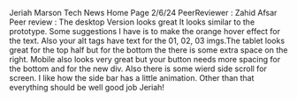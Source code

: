 Jeriah Marson
Tech News Home Page
2/6/24
PeerReviewer : Zahid Afsar
Peer review : The desktop Version looks great It looks similar to the prototype. Some suggestions I have is to make the orange hover effect for the text.  Also your alt tags have text for the 01, 02, 03 imgs.The tablet looks great for the top half but for the bottom the there is some extra space on the right. Mobile also looks very great but your button needs more spacing for the bottom and for the new div. Also there is some wierd side scroll for screen. I like how the side bar has a little animation. Other than that everything should be well good job Jeriah!
